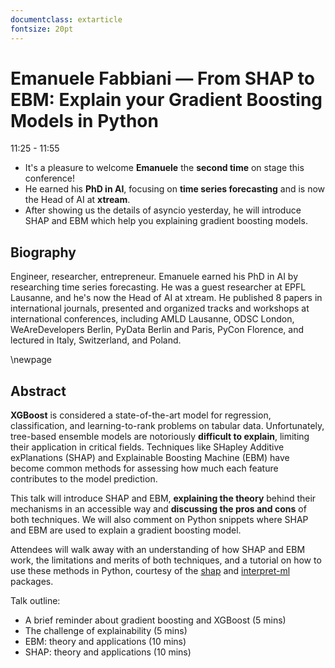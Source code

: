 ```yaml
---
documentclass: extarticle
fontsize: 20pt
---
```


# Emanuele Fabbiani — From SHAP to EBM: Explain your Gradient Boosting Models in Python

11:25 - 11:55

 * It's a pleasure to welcome **Emanuele** the **second time** on stage this
   conference!
 * He earned his **PhD in AI**, focusing on **time series forecasting** and is now the
   Head of AI at **xtream**.
 * After showing us the details of asyncio yesterday, he will introduce SHAP and
   EBM which help you explaining gradient boosting models.

## Biography

Engineer, researcher, entrepreneur. Emanuele earned his PhD in AI by researching time series forecasting. He was a guest researcher at EPFL Lausanne, and he's now the Head of AI at xtream. He published 8 papers in international journals, presented and organized tracks and workshops at international conferences, including AMLD Lausanne, ODSC London, WeAreDevelopers Berlin, PyData Berlin and Paris, PyCon Florence, and lectured in Italy, Switzerland, and Poland.

\newpage

## Abstract

**XGBoost** is considered a state-of-the-art model for regression, classification, and learning-to-rank problems on tabular data. Unfortunately, tree-based ensemble models are notoriously **difficult to explain**, limiting their application in critical fields. Techniques like SHapley Additive exPlanations (SHAP) and Explainable Boosting Machine (EBM) have become common methods for assessing how much each feature contributes to the model prediction.

This talk will introduce SHAP and EBM, **explaining the theory** behind their mechanisms in an accessible way and **discussing the pros and cons** of both techniques. We will also comment on Python snippets where SHAP and EBM are used to explain a gradient boosting model.

Attendees will walk away with an understanding of how SHAP and EBM work, the limitations and merits of both techniques, and a tutorial on how to use these methods in Python, courtesy of the [shap](https://shap.readthedocs.io/en/latest/) and [interpret-ml](https://interpret.ml/docs/ebm.html) packages.

Talk outline:

- A brief reminder about gradient boosting and XGBoost (5 mins)
- The challenge of explainability (5 mins)
- EBM: theory and applications (10 mins)
- SHAP: theory and applications (10 mins)
